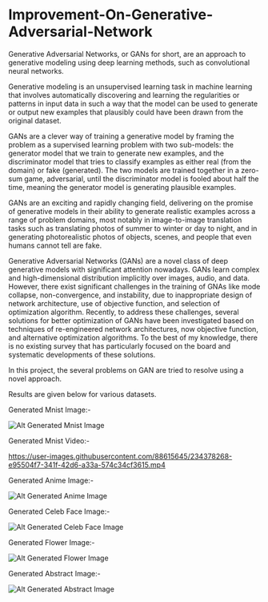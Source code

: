 # Improvement-On-Generative-Adversarial-Network

Generative Adversarial Networks, or GANs for short, are an approach to generative modeling using deep learning methods, such as convolutional neural networks.

Generative modeling is an unsupervised learning task in machine learning that involves automatically discovering and learning the regularities or patterns in input data in such a way that the model can be used to generate or output new examples that plausibly could have been drawn from the original dataset.

GANs are a clever way of training a generative model by framing the problem as a supervised learning problem with two sub-models: the generator model that we train to generate new examples, and the discriminator model that tries to classify examples as either real (from the domain) or fake (generated). The two models are trained together in a zero-sum game, adversarial, until the discriminator model is fooled about half the time, meaning the generator model is generating plausible examples.

GANs are an exciting and rapidly changing field, delivering on the promise of generative models in their ability to generate realistic examples across a range of problem domains, most notably in image-to-image translation tasks such as translating photos of summer to winter or day to night, and in generating photorealistic photos of objects, scenes, and people that even humans cannot tell are fake.

Generative Adversarial Networks (GANs) are a novel class of deep generative models with significant attention nowadays. GANs learn complex and high-dimensional distribution implicitly over images, audio, and data. However, there exist significant challenges in the training of GNAs like mode collapse, non-convergence, and instability, due to inappropriate design of network architecture, use of objective function, and selection of optimization algorithm. Recently, to address these challenges, several solutions for better optimization of GANs have been investigated based on techniques of re-engineered network architectures, now objective function, and alternative optimization algorithms. To the best of my knowledge, there is no existing survey that has particularly focused on the board and systematic developments of these solutions.

In this project, the several problems on GAN are tried to resolve using a novel approach.

Results are given below for various datasets.


Generated Mnist Image:-

![Alt Generated Mnist Image](https://github.com/acfilok96/Improvement-On-Generative-Adversarial-Network/blob/main/Files/Mnist%20Data/generated_mnist_data.png)

Generated Mnist Video:-

https://user-images.githubusercontent.com/88615645/234378268-e95504f7-341f-42d6-a33a-574c34cf3615.mp4

Generated Anime Image:-

![Alt Generated Anime Image](https://github.com/acfilok96/Improvement-On-Generative-Adversarial-Network/blob/main/Files/Animo%20Data/Generated%20Images.png)


Generated Celeb Face Image:-

![Alt Generated Celeb Face Image](https://github.com/acfilok96/Improvement-On-Generative-Adversarial-Network/blob/main/Files/Celeb%20Data/Generated%20Celeb%20Images.png)


Generated Flower Image:-

![Alt Generated Flower Image](https://github.com/acfilok96/Improvement-On-Generative-Adversarial-Network/blob/main/Files/Flower%20Data/Generated%20Images.png)


Generated Abstract Image:-

![Alt Generated Abstract Image](https://github.com/acfilok96/Improvement-On-Generative-Adversarial-Network/blob/main/Files/Abstract%20Image%20Data/Generated%20Abstract%20Images.png)
